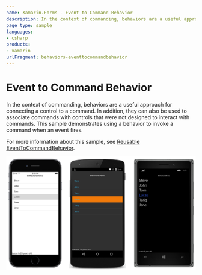 ```yaml
---
name: Xamarin.Forms - Event to Command Behavior
description: In the context of commanding, behaviors are a useful approach for connecting a control to a command
page_type: sample
languages:
- csharp
products:
- xamarin
urlFragment: behaviors-eventtocommandbehavior
---
```


# Event to Command Behavior

In the context of commanding, behaviors are a useful approach for connecting a control to a command. In addition, they can also be used to associate commands with controls that were not designed to interact with commands. This sample demonstrates using a behavior to invoke a command when an event fires.

For more information about this sample, see [Reusable EventToCommandBehavior](https://docs.microsoft.com/xamarin/xamarin-forms/app-fundamentals/behaviors/reusable/event-to-command-behavior).

![Event to Command Behavior application screenshot](Screenshots/01All.png "Event to Command Behavior application screenshot")
